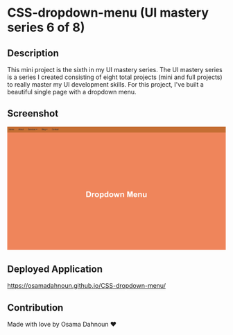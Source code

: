 # CSS-dropdown-menu (UI mastery series 6 of 8)

## Description

This mini project is the sixth in my UI mastery series. The UI mastery series is a series I created consisting of eight total projects (mini and full projects) to really master my UI development skills. For this project, I've built a beautiful single page with a dropdown menu.

## Screenshot

![screenshot](./screenshot.png)

## Deployed Application

https://osamadahnoun.github.io/CSS-dropdown-menu/

## Contribution

Made with love by Osama Dahnoun ❤️
